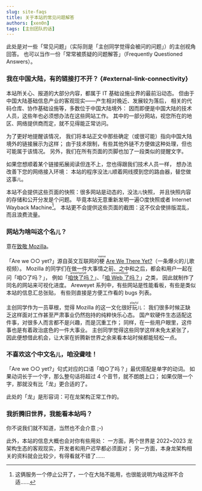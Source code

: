 ```yaml
---
slug: site-faqs
title: 关于本站的常见问题解答
authors: [xen0n]
tags: [主创团队的话]
---
```


此处是对一些「常见问题」（实际则是「主创同学觉得会被问的问题」）的主创视角回答。
也可以当作一份「常常被质疑的问题解答」（Frequently Questioned Answers）。

<!-- truncate -->

### 我在中国大陆，有的链接打不开？ {#external-link-connectivity}

本站所关心、报道的大部分内容，都属于 IT 基础设施业界的最前沿动态。
但由于中国大陆基础信息产业的客观现实——产生相对晚近、发展较为落后，
相关的代码仓库、协作基础设施等，多数位于中国大陆境外：
因而即便是中国大陆的技术人员，这些年也必须想办法在这些网站工作。
其中的一部分网站，视您所在的地区、网络提供商而定，就不见得能正常访问。

为了更好地提醒该情况，
我们将本站正文中那些确定（或很可能）指向中国大陆境外的链接展示为<a class="link--overseas">这样</a>；
由于技术限制，有些其他外链不方便做这种处理，但也可能属于该情况。
另外，我们在所有页面的页脚也加了一段类似的提醒文字。

如果您想顺着某个链接拓展阅读但连不上，您也得跟我们技术人员一样，
想办法改善下您的网络接入环境：
本站的程序没法<small>儿</small>顺着网线摸到您的路由器，替您做这事<small>儿</small>。

本站不会提供这些页面的快照：很多网站是动态的，没法<small>儿</small>快照，
并且快照内容的存储和公开分发是个问题。
毕竟本站无意重新发明一遍○度快照或者 Internet Wayback Machine[^注一]。
本站更不会提供这些页面的截图：这不仅会使排版混乱，而且浪费流量。

[^注一]: 这俩服务一个停止公开了，一个在大陆不能用，也很能说明为啥这样不合适……

### 网站为啥叫这个名<small>儿</small>？

意在[致敬 Mozilla](https://wiki.mozilla.org/Areweyet)。

「Are we ○○ yet?」源自英文互联网的<ruby>梗<rt>meme</rt></ruby> [Are We There Yet?][meme]（一条爆火的儿歌视频）。
Mozilla 的同学们在做一件大事情之前、之中和之后，都会和用户一起在问「咱○了吗？」，
例如「[<ruby>咱快了吗<rt>arewefastyet</rt></ruby>？][awfy]」、「[<ruby>咱 Web 了吗<rt>arewewebyet</rt></ruby>？][awwy]」之类，
因此就制作了同名的网站来可视化进度。
Areweyet 系列中，有些网站是性能看板，有些是类似本站的信息汇总张贴，
有些则直接是方便工作看的 bugs 列表。

[meme]: https://knowyourmeme.com/memes/are-we-there-yet
[awfy]: https://arewefastyet.com
[awwy]: https://www.arewewebyet.org

主创同学作为一员草根，觉得 Mozilla 的这一文化很<ruby>好玩<small>儿</small><rt>playful</rt></ruby>：
我们很多时候正缺乏这样面对工作甚至严肃事业仍然抱持的纯粹快乐心态。
国产软硬件生态适配这件事，对很多人而言都不是兴趣，而是沉重工作；
同样，在一些用户眼里，这件事也是有着政治底色的一件大事业。
主创同学觉得这些同学这样未免太紧张了，
因此便想借此机会，让大家在折腾新世界之余来看本站时候都能轻松一点。

### 不喜欢这个中文名<small>儿</small>，咱没聋哇！

「Are we ○○ yet?」句式对应的口语「咱○了吗？」最优搭配是单字的动词。
如果动词长于一个字，那么整句话将超过 4 个音节，就不朗朗上口；
如果仅限一个字，那就没有比「龙」更合适的了。

此处的「龙」是形容词：可在龙架构正常工作的。

### 我折腾旧世界，我能看本站吗？

你不说我们就不知道，当然也不会介意 ;-)

此外，本站的信息大概也会对你有些用处：
一方面，两个世界是 2022~2023 龙架构生态的客观现实，开发者和用户迟早都必须面对；
另一方面，本身龙架构相关的资料就会比较少，有得看就不错了……
